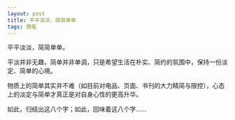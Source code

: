 ```yaml
---
layout: post
title: 平平淡淡，简简单单
tags: 随笔
---
```


平平淡淡，简简单单。

平淡并非无趣，简单并非单调，只是希望生活在朴实、简约的氛围中，保持一份淡定、简单的心境。

物质上的简单其实并不难（如目前对电品、页面、书刊的大力精简与限控），心态上的淡定与简单才真正是对自身心性的更高升华。

如此，归结出这八个字；如此，回味着这八个字......